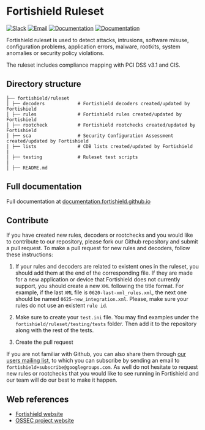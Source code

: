 # Fortishield Ruleset

[![Slack](https://img.shields.io/badge/slack-join-blue.svg)](https://fortishield.github.io/community/join-us-on-slack/)
[![Email](https://img.shields.io/badge/email-join-blue.svg)](https://groups.google.com/forum/#!forum/fortishield)
[![Documentation](https://img.shields.io/badge/docs-view-green.svg)](https://documentation.fortishield.github.io)
[![Documentation](https://img.shields.io/badge/web-view-green.svg)](https://fortishield.github.io)

Fortishield ruleset is used to detect attacks, intrusions, software misuse, configuration problems, application errors, malware, rootkits, system anomalies or security policy violations.

The ruleset includes compliance mapping with PCI DSS v3.1 and CIS.

## Directory structure

    ├── fortishield/ruleset
    │ ├── decoders            # Fortishield decoders created/updated by Fortishield
    │ ├── rules               # Fortishield rules created/updated by Fortishield
    │ ├── rootcheck           # Fortishield rootchecks created/updated by Fortishield
    │ ├── sca                 # Security Configuration Assessment created/updated by Fortishield
    │ ├── lists               # CDB lists created/updated by Fortishield
    |
    │ ├── testing             # Ruleset test scripts
    |
    │ ├── README.md

## Full documentation

Full documentation at [documentation.fortishield.github.io](https://documentation.fortishield.github.io/current/user-manual/ruleset/index.html)

## Contribute

If you have created new rules, decoders or rootchecks and you would like to contribute to our repository, please fork our Github repository and submit a pull request. To make a pull request for new rules and decoders, follow these instructions:

1. If your rules and decoders are related to existent ones in the ruleset, you should add them at the end of the corresponding file. If they are made for a new application or device that Fortishield does not currently support, you should create a new `XML` following the title format. For example, if the last `XML` file is `0620-last-xml_rules.xml`, the next one should be named `0625-new_integration.xml`. Please, make sure your rules do not use an existent `rule id`.

2. Make sure to create your `test.ini` file. You may find examples under the `fortishield/ruleset/testing/tests` folder. Then add it to the repository along with the rest of the tests.

3. Create the pull request

If you are not familiar with Github, you can also share them through [our users mailing list](https://groups.google.com/d/forum/fortishield), to which you can subscribe by sending an email to `fortishield+subscribe@googlegroups.com`. As well do not hesitate to request new rules or rootchecks that you would like to see running in Fortishield and our team will do our best to make it happen.

## Web references

* [Fortishield website](http://fortishield.github.io)
* [OSSEC project website](http://ossec.github.io)

